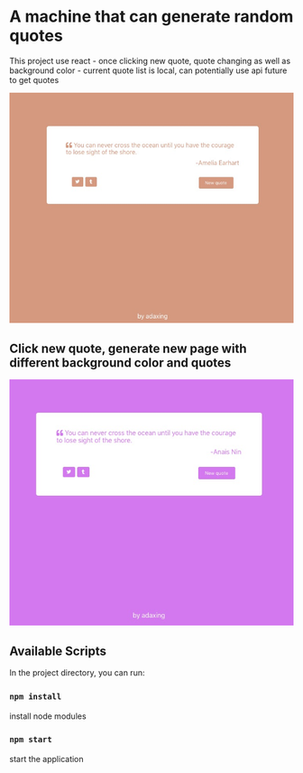 # A machine that can generate random quotes
This project use react
    - once clicking new quote, quote changing as well as background color
    - current quote list is local, can potentially use api future to get quotes

![alt text](public/demo1.jpeg)

## Click new quote, generate new page with different background color and quotes
![alt text](public/demo2.jpeg)

## Available Scripts
In the project directory, you can run:
### `npm install` 
install node modules
### `npm start`
start the application
